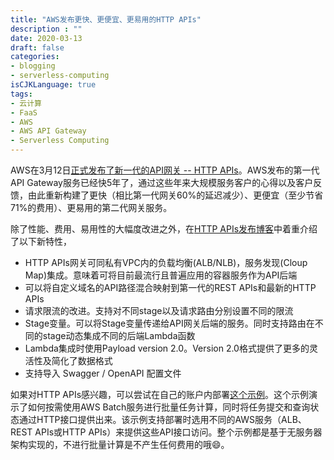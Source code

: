 ```yaml
---
title: "AWS发布更快、更便宜、更易用的HTTP APIs"
description : ""
date: 2020-03-13
draft: false
categories:
- blogging
- serverless-computing
isCJKLanguage: true
tags:
- 云计算
- FaaS
- AWS
- AWS API Gateway
- Serverless Computing
---
```

AWS在3月12日[正式发布了新一代的API网关 -- HTTP APIs][aws-http-apis-ga]。AWS发布的第一代API Gateway服务已经快5年了，通过这些年来大规模服务客户的心得以及客户反馈，由此重新构建了更快（相比第一代网关60%的延迟减少）、更便宜（至少节省71%的费用）、更易用的第二代网关服务。

<!--more-->

除了性能、费用、易用性的大幅度改进之外，在[HTTP APIs发布博客][aws-http-apis-ga]中着重介绍了以下新特性，

- HTTP APIs网关可同私有VPC内的负载均衡(ALB/NLB)，服务发现(Cloup Map)集成。意味着可将目前最流行且普遍应用的容器服务作为API后端
- 可以将自定义域名的API路径混合映射到第一代的REST APIs和最新的HTTP APIs
- 请求限流的改进。支持对不同stage以及请求路由分别设置不同的限流
- Stage变量。可以将Stage变量传递给API网关后端的服务。同时支持路由在不同的stage动态集成不同的后端Lambda函数
- Lambda集成时使用Payload version 2.0。Version 2.0格式提供了更多的灵活性及简化了数据格式
- 支持导入 Swagger / OpenAPI 配置文件

如果对HTTP APIs感兴趣，可以尝试在自己的账户内部署[这个示例][samples-with-different-apis-usage]。这个示例演示了如何按需使用AWS Batch服务进行批量任务计算，同时将任务提交和查询状态通过HTTP接口提供出来。该示例支持部署时选用不同的AWS服务（ALB、REST APIs或HTTP APIs）来提供这些API接口访问。整个示例都是基于无服务器架构实现的，不进行批量计算是不产生任何费用的哦:smile:。


[aws-http-apis-ga]: https://aws.amazon.com/blogs/compute/building-better-apis-http-apis-now-generally-available/
[samples-with-different-apis-usage]: https://github.com/zxkane/cdk-collections/blob/master/batch-demo/README.md#how-to-deploy-batch-demo-app